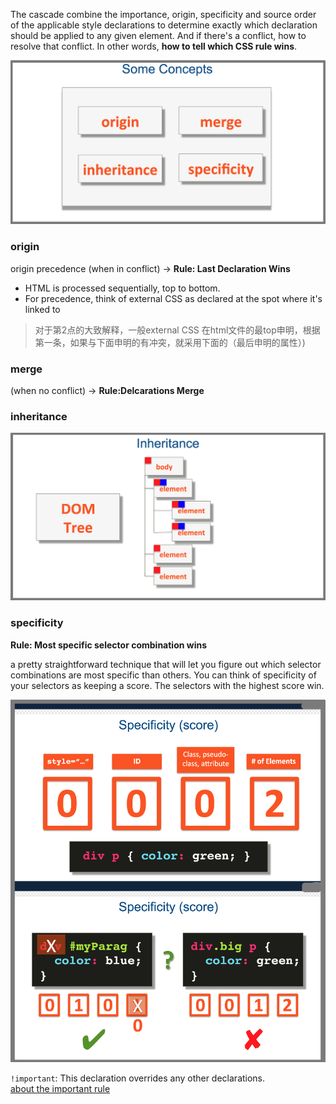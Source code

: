 The cascade combine the importance, origin, specificity and source order of the applicable style declarations to determine exactly which declaration should be applied to any given element. And if there's a conflict, how to resolve that conflict. In other words, **how to tell which CSS rule wins**. 

![css rule concepts](images/css_rule_concepts.png)


### origin
origin precedence (when in conflict)  -> **Rule: Last Declaration Wins**
- HTML is processed sequentially, top to bottom.
- For precedence, think of external CSS as declared at the spot where it's linked to
> 对于第2点的大致解释，一般external CSS 在html文件的最top申明，根据第一条，如果与下面申明的有冲突，就采用下面的（最后申明的属性）)

### merge
(when no conflict) -> **Rule:Delcarations Merge**

### inheritance

![css rule inheritance](images/css_rule_inheritance.png )

### specificity
**Rule: Most specific selector combination wins**

a pretty straightforward technique that will let you figure out which selector combinations are most specific than others. You can think of specificity of your selectors as keeping a score. The selectors with the highest score win.

![css rule specificity](images/css_rule_specificity.png )



`!important`: This declaration overrides any other declarations.  
[about the important rule ](https://developer.mozilla.org/en-US/docs/Web/CSS/Specificity#The_!important_exception)
